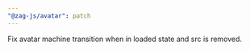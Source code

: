 ```yaml
---
"@zag-js/avatar": patch
---
```


Fix avatar machine transition when in loaded state and src is removed.
